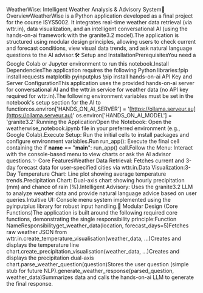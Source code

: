 WeatherWise: Intelligent Weather Analysis & Advisory System🌟 OverviewWeatherWise is a Python application developed as a final project for the course ISYS5002. It integrates real-time weather data retrieval (via wttr.in), data visualization, and an intelligent conversational AI (using the hands-on-ai framework with the granite3.2 model).The application is structured using modular design principles, allowing users to check current and forecast conditions, view visual data trends, and ask natural language questions to the AI advisor.🛠️ Setup and InstallationPrerequisitesYou need a Google Colab or Jupyter environment to run this notebook.Install DependenciesThe application requires the following Python libraries:!pip install requests matplotlib pyinputplus
!pip install hands-on-ai
API Key and Server ConfigurationThis application uses the provided hands-on-ai server for conversational AI and the wttr.in service for weather data (no API key required for wttr.in).The following environment variables must be set in the notebook's setup section for the AI to function:os.environ['HANDS_ON_AI_SERVER'] = '[https://ollama.serveur.au](https://ollama.serveur.au)'
os.environ['HANDS_ON_AI_MODEL'] = 'granite3.2'
Running the ApplicationOpen the Notebook: Open the weatherwise_notebook.ipynb file in your preferred environment (e.g., Google Colab).Execute Setup: Run the initial cells to install packages and configure environment variables.Run run_app(): Execute the final cell containing the if __name__ == "__main__": run_app() call.Follow the Menu: Interact with the console-based menu to view charts or ask the AI advisor questions.✨ Core FeaturesWeather Data Retrieval: Fetches current and 3-day forecast data for user-specified cities via wttr.in.Data Visualization:3-Day Temperature Chart: Line plot showing average temperature trends.Precipitation Chart: Dual-axis chart showing hourly precipitation (mm) and chance of rain (%).Intelligent Advisory: Uses the granite3.2 LLM to analyze weather data and provide natural language advice based on user queries.Intuitive UI: Console menu system implemented using the pyinputplus library for robust input handling.🧱 Modular Design (Core Functions)The application is built around the following required core functions, demonstrating the single responsibility principle:Function NameResponsibilityget_weather_data(location, forecast_days=5)Fetches raw weather JSON from wttr.in.create_temperature_visualisation(weather_data, ...)Creates and displays the temperature line chart.create_precipitation_visualisation(weather_data, ...)Creates and displays the precipitation dual-axis chart.parse_weather_question(question)Stores the user question (simple stub for future NLP).generate_weather_response(parsed_question, weather_data)Summarizes data and calls the hands-on-ai LLM to generate the final response.
